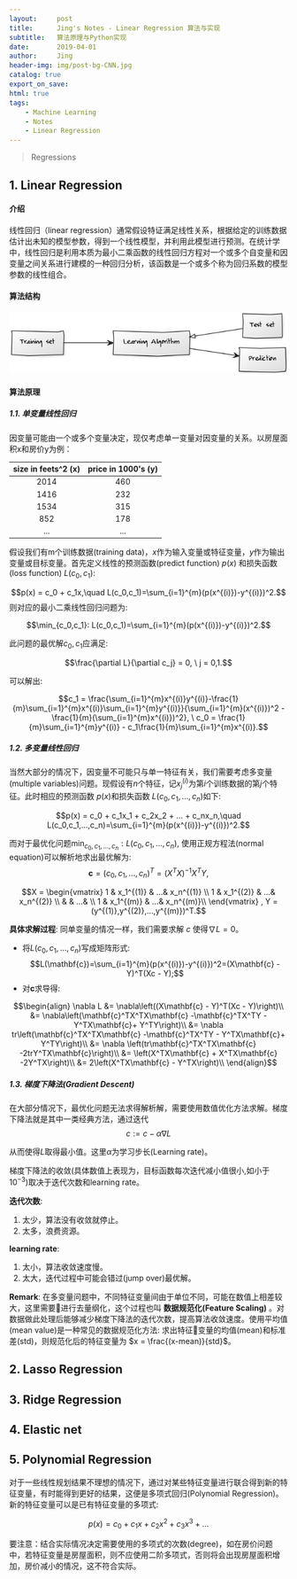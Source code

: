 ```yaml
---
layout:     post
title:      Jing's Notes - Linear Regression 算法与实现
subtitle:   算法原理与Python实现
date:       2019-04-01
author:     Jing
header-img: img/post-bg-CNN.jpg
catalog: true
export_on_save:
html: true
tags:
    - Machine Learning
    - Notes
    - Linear Regression
---
```



> Regressions


## 1. Linear Regression
#### 介绍
线性回归（linear regression）通常假设特证满足线性关系，根据给定的训练数据估计出未知的模型参数，得到一个线性模型，并利用此模型进行预测。在统计学中，线性回归是利用本质为最小二乘函数的线性回归方程对一个或多个自变量和因变量之间关系进行建模的一种回归分析，该函数是一个或多个称为回归系数的模型参数的线性组合。
#### 算法结构

<img src="https://raw.githubusercontent.com/HuangJing0/HuangJing0.github.io/master/img/post-LR1-structure.png">

#### 算法原理
##### 1.1. 单变量线性回归
因变量可能由一个或多个变量决定，现仅考虑单一变量对因变量的关系。以房屋面积x和房价y为例：

size in feets^2 (x) | price in 1000's (y) |
:-: | :-:
2014 | 460
1416 | 232
1534 | 315
852 | 178
...|...

假设我们有m个训练数据(training data)，$x$作为输入变量或特征变量，$y$作为输出变量或目标变量。首先定义线性的预测函数(predict function) $p(x)$ 和损失函数(loss function) $L(c_0,c_1)$:

$$p(x) = c_0 + c_1x,\quad L(c_0,c_1)=\sum_{i=1}^{m}(p(x^{(i)})-y^{(i)})^2.$$
则对应的最小二乘线性回归问题为:

$$\min_{c_0,c_1}: L(c_0,c_1)=\sum_{i=1}^{m}(p(x^{(i)})-y^{(i)})^2.$$

此问题的最优解$c_0, c_1$应满足:

$$\frac{\partial  L}{\partial c_j} = 0, \ j = 0,1.$$

可以解出:

$$c_1 = \frac{\sum_{i=1}^{m}x^{(i)}y^{(i)}-\frac{1}{m}\sum_{i=1}^{m}x^{(i)}\sum_{i=1}^{m}y^{(i)}}{\sum_{i=1}^{m}(x^{(i)})^2 - \frac{1}{m}(\sum_{i=1}^{m}x^{(i)})^2}, \ c_0 = \frac{1}{m}\sum_{i=1}^{m}y^{(i)} - c_1\frac{1}{m}\sum_{i=1}^{m}x^{(i)}.$$

##### 1.2. 多变量线性回归
当然大部分的情况下，因变量不可能只与单一特征有关，我们需要考虑多变量(multiple variables)问题。现假设有$n$个特征，记$x_j^{(i)}$为第$i$个训练数据的第$j$个特征。此时相应的预测函数 $p(x)$和损失函数 $L(c_0,c_1,...,c_n)$如下:

$$p(x) = c_0 + c_1x_1 + c_2x_2 + ... + c_nx_n,\quad L(c_0,c_1,...,c_n)=\sum_{i=1}^{m}(p(x^{(i)})-y^{(i)})^2.$$

而对于最优化问题$\min_{c_0,c_1,...,c_n}: L(c_0,c_1,...,c_n),$ 使用正规方程法(normal equation)可以解析地求出最优解为:
$$ \mathbf{c} = (c_0,c_1,...,c_n)^T = (X^TX)^{-1}X^TY,$$

$$X =
 \begin{vmatrix} 1 & x_1^{(1)} & ...& x_n^{(1)} \\
   1 & x_1^{(2)} & ...& x_n^{(2)} \\
    & &  ...& \\
   1 & x_1^{(m)} & ...& x_n^{(m)}\\
  \end{vmatrix}
  , Y = (y^{(1)},y^{(2)},...,y^{(m)})^T.$$

**具体求解过程**: 同单变量的情况一样，我们需要求解 $c$ 使得$\nabla L = 0$。
  * 将$L(c_0,c_1,...,c_n)$写成矩阵形式:
  $$L(\mathbf{c})=\sum_{i=1}^{m}(p(x^{(i)})-y^{(i)})^2=(X\mathbf{c} - Y)^T(Xc - Y);$$
  * 对$\mathbf{c}$求导得:

  $$\begin{align}
  \nabla L &= \nabla\left((X\mathbf{c} - Y)^T(Xc - Y)\right)\\
  &= \nabla\left(\mathbf{c}^TX^TX\mathbf{c} -\mathbf{c}^TX^TY - Y^TX\mathbf{c}+ Y^TY\right)\\
  &= \nabla tr\left(\mathbf{c}^TX^TX\mathbf{c} -\mathbf{c}^TX^TY - Y^TX\mathbf{c}+ Y^TY\right)\\
  &= \nabla \left(tr\mathbf{c}^TX^TX\mathbf{c} -2trY^TX\mathbf{c}\right)\\
  &= \left(X^TX\mathbf{c} + X^TX\mathbf{c} -2Y^TX\right)\\
  &= 2\left(X^TX\mathbf{c} - Y^TX\right)\\
  \end{align}$$


##### 1.3. 梯度下降法(Gradient Descent)
在大部分情况下，最优化问题无法求得解析解，需要使用数值优化方法求解。梯度下降法就是其中一类经典方法，通过迭代
$$c := c -\alpha \nabla L$$

从而使得$L$取得最小值。这里$\alpha$为学习步长(Learning rate)。

梯度下降法的收敛(具体数值上表现为，目标函数每次迭代减小值很小,如小于$10^{-3}$)取决于迭代次数和learning rate。

**迭代次数**:
1. 太少，算法没有收敛就停止。
2. 太多，浪费资源。

**learning rate**:
1. 太小，算法收敛速度慢。
2. 太大，迭代过程中可能会错过(jump over)最优解。

**Remark**: 在多变量问题中，不同特征变量间由于单位不同，可能在数值上相差较大，这里需要进行去量纲化，这个过程也叫 **数据规范化(Feature Scaling)** 。对数据做此处理后能够减少梯度下降法的迭代次数，提高算法收敛速度。使用平均值(mean value)是一种常见的数据规范化方法: 求出特征变量的均值(mean)和标准差(std)，则规范化后的特征变量为 $x = \frac{(x-mean)}{std}$。

## 2. Lasso Regression

## 3. Ridge Regression

## 4. Elastic net

## 5. Polynomial Regression
对于一些线性规划结果不理想的情况下，通过对某些特征变量进行联合得到新的特征变量，有时能得到更好的结果，这便是多项式回归(Polynomial Regression)。新的特征变量可以是已有特征变量的多项式:

$$p(x) = c_0 + c_1x + c_2x^2 + c_3x^3 + ...$$

要注意：结合实际情况决定需要使用的多项式的次数(degree)，如在房价问题中，若特征变量是房屋面积，则不应使用二阶多项式，否则将会出现房屋面积增加，房价减小的情况，这不符合实际。
